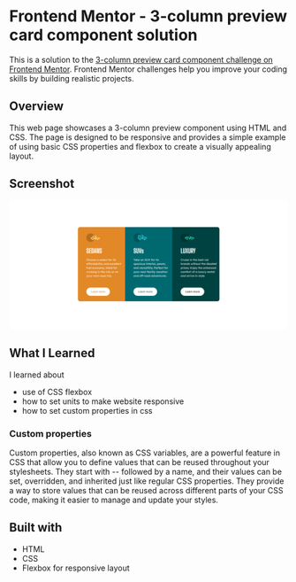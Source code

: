 # Frontend Mentor - 3-column preview card component solution

This is a solution to the [3-column preview card component challenge on Frontend Mentor](https://www.frontendmentor.io/challenges/3column-preview-card-component-pH92eAR2-). Frontend Mentor challenges help you improve your coding skills by building realistic projects. 

## Overview

This web page showcases a 3-column preview component using HTML and CSS. The page is designed to be responsive and provides 
a simple example of using basic CSS properties and flexbox to create a visually appealing layout.

## Screenshot
![Screenshot](https://github.com/amrita150/100-Projects-In-100-Days/blob/main/Day%203/Screenshots/Screenshot%20desktop.png)

## What I Learned
I learned about 
- use of CSS flexbox 
- how to set units to make website responsive
- how to set custom properties in css

### Custom properties
Custom properties, also known as CSS variables, are a powerful feature in CSS that allow you to define values that can be reused throughout your stylesheets. They start with -- followed by a name, and their values can be set, overridden, and inherited just like regular CSS properties. They provide a way to store values that can be reused across different parts of your CSS code, making it easier to manage and update your styles.


## Built with
- HTML
- CSS
- Flexbox for responsive layout



